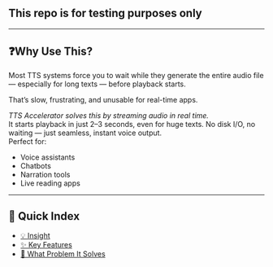 ## This repo is for testing purposes only
---

## ❓Why Use This?

Most TTS systems force you to wait while they generate the entire audio file — especially for long texts — before playback starts.

That’s slow, frustrating, and unusable for real-time apps.

*TTS Accelerator solves this by streaming audio in real time.*  
It starts playback in just 2–3 seconds, even for huge texts. No disk I/O, no waiting — just seamless, instant voice output.  
Perfect for:
- Voice assistants
- Chatbots
- Narration tools
- Live reading apps
---

## 📖 Quick Index

- [💡 Insight](#insight)
- [✨ Key Features](#key-features)
- [🚀 What Problem It Solves](#Why-Use-This?)
<!---
## TTS Accelerator

> *Real-time natural speech generation in seconds, even for extremely long sentences up to 16k words.*

> This library can turn **text into speech** almost instantly. Even if you give it a super long paragraph — up to 16,000+ words — it doesn’t takes too much time. It starts speaking in just 2 seconds, making it feel like real-time talking without losing the voice quality.

[![PyPI version](https://badge.fury.io/py/tts-accelerator.svg)](https://pypi.org/project/tts-accelerator/)&emsp;&emsp;
[![Download](https://pepy.tech/badge/tts-accelerator)](https://pepy.tech/project/tts-accelerator)



Want to ask questions or share ideas?  
👉&emsp;[![](https://dcbadge.vercel.app/api/server/JVzAfRjyxV?style=flat&compact=True)](https://discord.gg/JVzAfRjyxV)
&emsp;— we're active and friendly!


💡 **Actively Developed & Maintained**: This project is continuously improved with regular updates, bug fixes, and support. You're never alone — the journey keeps moving forward! 🚀🔧
[![GitHub Repo](https://img.shields.io/badge/GitHub__Repo-black?logo=github&style=flat)](https://github.com/RanjitDas-IN/tts-accelerator)&emsp;&emsp;
[![GitHub Repo](https://img.shields.io/badge/GitHub__Repo-black?logo=github&style=social)](https://github.com/RanjitDas-IN/tts-accelerator)

Feel free to reach out, open issues, or suggest ideas — we’re building this together. 🤝

My email: ranjitdax89@gmail.com
---
## 📖 Quick Index

- [💡 Insight](#insight)
- [✨ Key Features](#key-features)
- [⬇️ Installation](#installation)
- [📚 Examples](#examples)
- [📚 Requirements](#requirements)
- [📖 Documentation](#documentation)
- [📝 License (MIT)](#license)


## 💡Insight


TTS Accelerator is a smart and powerful tool that turns text into speech super fast. You can give it a really long paragraph — even up to 16,000 characters — and it starts speaking in just **2 seconds**.

Most other TTS systems wait until the full audio is ready before they start, which can take ages. *But this one is different* — it starts playing while it’s still generating. So, you can hear the voice as soon as the script runs — no matter how long the text is. The result? Natural, smooth speech with no delay.


## ✨Key Features


- **Super Fast Speech (Real-Time TTS)**: Begins speaking in just 2–3 seconds, even for extremely long texts — up to 16,000+ words.
- **Highly Compatible**: Seamlessly works with popular TTS engines like Edge-TTS (tested), Coqui TTS, and even API-based services like ElevenLabs, Typecast.ai, and more.
- **Streaming Playback**: Audio starts playing instantly while it’s still being generated — no delay, no wait.
- **Engine-Agnostic Core**: Designed to plug into any TTS backend of your choice without needing major changes.
- **Minimal API**: Just a single function call to start speaking — `speak_text(text)`.
- **Zero-Delay Playback**: Audio plays with zero delay, It is a smart system that uses fast RAM-based buffering and a separate producer-consumer pipeline to keep things smooth and super quick.


## 🔧Installation

You can install it from [PyPI](https://pypi.org/project/tts-accelerator/) by running the following command:

```
pip install tts-accelerator
```

Or you can install it from [source](https://github.com/RanjitDas-IN/tts-accelerator): 

```
pip install .
```

GitHub&emsp;[![GitHub Repo](https://img.shields.io/badge/GitHub__Repo-black?logo=github&style=social)](https://github.com/RanjitDas-IN/tts-accelerator)


## 📚Examples

Simple Usage:

```python
import tts_accelerator as tts

text = ("""Hello, 'TTS-Accelerator' achieves near-instant speech generation. Converting extremely long texts (up to 16 thousand + characters) into natural voices, high-quality audio within just 2–3 seconds, delivering breakthrough real-time performance without sacrificing voice clarity. Thank you!!""")

tts.speak_text(text)
# it will generate the audio in less then 3 seconds regardless of number of lines in the 'text variable'
```

## 📦Requirements

- Python _v3.8+_

## 📖Documentation

https://tts-accelerator.readthedocs.io/

---

## 📝License

This project is licensed under MIT.

---

Made with passion and precision.


